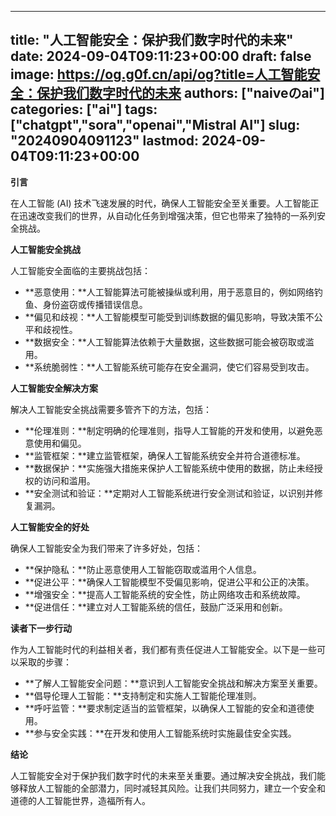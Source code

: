 
---
title: "人工智能安全：保护我们数字时代的未来"
date: 2024-09-04T09:11:23+00:00
draft: false
image: https://og.g0f.cn/api/og?title=人工智能安全：保护我们数字时代的未来
authors: ["naiveのai"]
categories: ["ai"]
tags: ["chatgpt","sora","openai","Mistral AI"]
slug: "20240904091123"
lastmod: 2024-09-04T09:11:23+00:00
---
**引言**

在人工智能 (AI) 技术飞速发展的时代，确保人工智能安全至关重要。人工智能正在迅速改变我们的世界，从自动化任务到增强决策，但它也带来了独特的一系列安全挑战。

**人工智能安全挑战**

人工智能安全面临的主要挑战包括：

* **恶意使用：**人工智能算法可能被操纵或利用，用于恶意目的，例如网络钓鱼、身份盗窃或传播错误信息。
* **偏见和歧视：**人工智能模型可能受到训练数据的偏见影响，导致决策不公平和歧视性。
* **数据安全：**人工智能算法依赖于大量数据，这些数据可能会被窃取或滥用。
* **系统脆弱性：**人工智能系统可能存在安全漏洞，使它们容易受到攻击。

**人工智能安全解决方案**

解决人工智能安全挑战需要多管齐下的方法，包括：

* **伦理准则：**制定明确的伦理准则，指导人工智能的开发和使用，以避免恶意使用和偏见。
* **监管框架：**建立监管框架，确保人工智能系统安全并符合道德标准。
* **数据保护：**实施强大措施来保护人工智能系统中使用的数据，防止未经授权的访问和滥用。
* **安全测试和验证：**定期对人工智能系统进行安全测试和验证，以识别并修复漏洞。

**人工智能安全的好处**

确保人工智能安全为我们带来了许多好处，包括：

* **保护隐私：**防止恶意使用人工智能窃取或滥用个人信息。
* **促进公平：**确保人工智能模型不受偏见影响，促进公平和公正的决策。
* **增强安全：**提高人工智能系统的安全性，防止网络攻击和系统故障。
* **促进信任：**建立对人工智能系统的信任，鼓励广泛采用和创新。

**读者下一步行动**

作为人工智能时代的利益相关者，我们都有责任促进人工智能安全。以下是一些可以采取的步骤：

* **了解人工智能安全问题：**意识到人工智能安全挑战和解决方案至关重要。
* **倡导伦理人工智能：**支持制定和实施人工智能伦理准则。
* **呼吁监管：**要求制定适当的监管框架，以确保人工智能的安全和道德使用。
* **参与安全实践：**在开发和使用人工智能系统时实施最佳安全实践。

**结论**

人工智能安全对于保护我们数字时代的未来至关重要。通过解决安全挑战，我们能够释放人工智能的全部潜力，同时减轻其风险。让我们共同努力，建立一个安全和道德的人工智能世界，造福所有人。